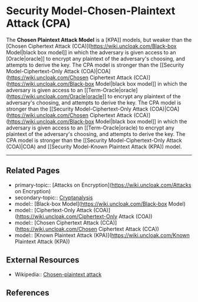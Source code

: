 # Security Model-Chosen-Plaintext Attack (CPA)
The **Chosen Plaintext Attack Model** is a [KPA]] models, but weaker than the [Chosen Ciphertext Attack (CCA)](https://wiki.uncloak.com/Black-box Model|black box model]] in which the adversary is given access to an [Oracle|oracle]] to encrypt any plaintext of the adversary's choosing, and attempts to derive the key. The CPA model is stronger than the [[Security Model-Ciphertext-Only Attack (COA)|COA](https://wiki.uncloak.com/Chosen Ciphertext Attack (CCA)](https://wiki.uncloak.com/Black-box Model|black box model]] in which the adversary is given access to an [[Term-Oracle|oracle](https://wiki.uncloak.com/Oracle|oracle]] to encrypt any plaintext of the adversary's choosing, and attempts to derive the key. The CPA model is stronger than the [[Security Model-Ciphertext-Only Attack (COA)|COA](https://wiki.uncloak.com/Chosen Ciphertext Attack (CCA)](https://wiki.uncloak.com/Black-box Model|black box model]] in which the adversary is given access to an [[Term-Oracle|oracle) to encrypt any plaintext of the adversary's choosing, and attempts to derive the key. The CPA model is stronger than the [[Security Model-Ciphertext-Only Attack (COA)|COA) and [[Security Model-Known Plaintext Attack (KPA)) model.

---
## Related Pages
- primary-topic:: [Attacks on Encryption](https://wiki.uncloak.com/Attacks on Encryption)
- secondary-topic:: [Cryptanalysis](https://wiki.uncloak.com/Cryptanalysis)
- model:: [Black-box Model](https://wiki.uncloak.com/Black-box Model)
- model:: [Ciphertext-Only Attack (COA)](https://wiki.uncloak.com/Ciphertext-Only Attack (COA))
- model:: [Chosen Ciphertext Attack (CCA)](https://wiki.uncloak.com/Chosen Ciphertext Attack (CCA))
- model:: [Known Plaintext Attack (KPA)](https://wiki.uncloak.com/Known Plaintext Attack (KPA))

## External Resources
- Wikipedia:: [Chosen-plaintext attack](https://en.wikipedia.org/wiki/Chosen-plaintext_attack)

## References
